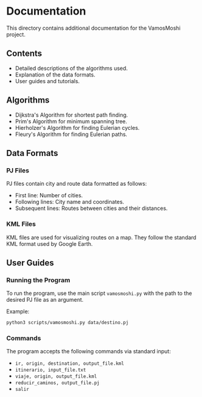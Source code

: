 
# Documentation

This directory contains additional documentation for the VamosMoshi project.

## Contents

- Detailed descriptions of the algorithms used.
- Explanation of the data formats.
- User guides and tutorials.

## Algorithms

- Dijkstra's Algorithm for shortest path finding.
- Prim's Algorithm for minimum spanning tree.
- Hierholzer's Algorithm for finding Eulerian cycles.
- Fleury's Algorithm for finding Eulerian paths.

## Data Formats

### PJ Files

PJ files contain city and route data formatted as follows:

- First line: Number of cities.
- Following lines: City name and coordinates.
- Subsequent lines: Routes between cities and their distances.

### KML Files

KML files are used for visualizing routes on a map. They follow the standard KML format used by Google Earth.

## User Guides

### Running the Program

To run the program, use the main script `vamosmoshi.py` with the path to the desired PJ file as an argument.

Example:
```sh
python3 scripts/vamosmoshi.py data/destino.pj
```

### Commands
The program accepts the following commands via standard input:

- `ir, origin, destination, output_file.kml`
- `itinerario, input_file.txt`
- `viaje, origin, output_file.kml`
- `reducir_caminos, output_file.pj`
- `salir`